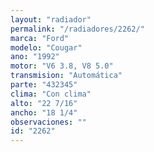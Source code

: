```yaml
---
layout: "radiador"
permalink: "/radiadores/2262/"
marca: "Ford"
modelo: "Cougar"
ano: "1992"
motor: "V6 3.8, V8 5.0"
transmision: "Automática"
parte: "432345"
clima: "Con clima"
alto: "22 7/16"
ancho: "18 1/4"
observaciones: ""
id: "2262"
---
```


